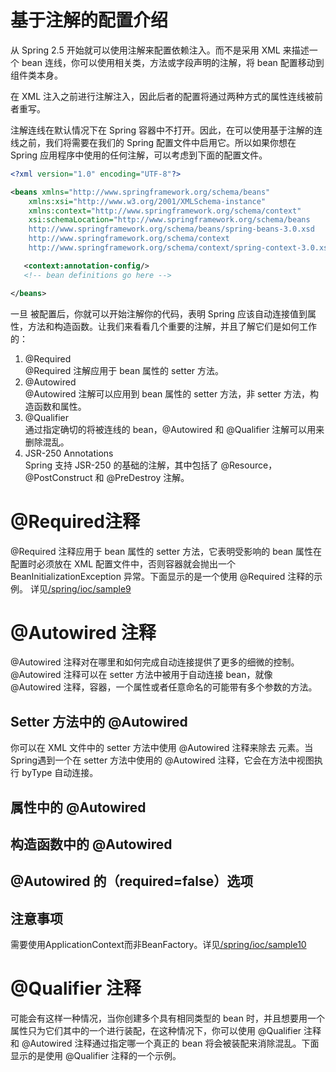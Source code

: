 # 基于注解的配置介绍
从 Spring 2.5 开始就可以使用注解来配置依赖注入。而不是采用 XML 来描述一个 bean 连线，你可以使用相关类，方法或字段声明的注解，将 bean 配置移动到组件类本身。

在 XML 注入之前进行注解注入，因此后者的配置将通过两种方式的属性连线被前者重写。

注解连线在默认情况下在 Spring 容器中不打开。因此，在可以使用基于注解的连线之前，我们将需要在我们的 Spring 配置文件中启用它。所以如果你想在 Spring 应用程序中使用的任何注解，可以考虑到下面的配置文件。
```xml
<?xml version="1.0" encoding="UTF-8"?>

<beans xmlns="http://www.springframework.org/schema/beans"
    xmlns:xsi="http://www.w3.org/2001/XMLSchema-instance"
    xmlns:context="http://www.springframework.org/schema/context"
    xsi:schemaLocation="http://www.springframework.org/schema/beans
    http://www.springframework.org/schema/beans/spring-beans-3.0.xsd
    http://www.springframework.org/schema/context
    http://www.springframework.org/schema/context/spring-context-3.0.xsd">

   <context:annotation-config/>
   <!-- bean definitions go here -->

</beans>
```
一旦 被配置后，你就可以开始注解你的代码，表明 Spring 应该自动连接值到属性，方法和构造函数。让我们来看看几个重要的注解，并且了解它们是如何工作的：
1. @Required<br>
@Required 注解应用于 bean 属性的 setter 方法。
2. @Autowired<br>
@Autowired 注解可以应用到 bean 属性的 setter 方法，非 setter 方法，构造函数和属性。
3. @Qualifier<br>
通过指定确切的将被连线的 bean，@Autowired 和 @Qualifier 注解可以用来删除混乱。
4. JSR-250 Annotations<br>
Spring 支持 JSR-250 的基础的注解，其中包括了 @Resource，@PostConstruct 和 @PreDestroy 注解。

# @Required注释
@Required 注释应用于 bean 属性的 setter 方法，它表明受影响的 bean 属性在配置时必须放在 XML 配置文件中，否则容器就会抛出一个 BeanInitializationException 异常。下面显示的是一个使用 @Required 注释的示例。
详见[/spring/ioc/sample9](https://github.com/dnhua/spring/tree/master/src/spring/ioc/sample9)

# @Autowired 注释
@Autowired 注释对在哪里和如何完成自动连接提供了更多的细微的控制。
@Autowired 注释可以在 setter 方法中被用于自动连接 bean，就像 @Autowired 注释，容器，一个属性或者任意命名的可能带有多个参数的方法。

## Setter 方法中的 @Autowired
你可以在 XML 文件中的 setter 方法中使用 @Autowired 注释来除去 元素。当 Spring遇到一个在 setter 方法中使用的 @Autowired 注释，它会在方法中视图执行 byType 自动连接。
## 属性中的 @Autowired
## 构造函数中的 @Autowired
## @Autowired 的（required=false）选项
## 注意事项
需要使用ApplicationContext而非BeanFactory。详见[/spring/ioc/sample10](https://github.com/dnhua/spring/tree/master/src/spring/ioc/sample10)

# @Qualifier 注释
可能会有这样一种情况，当你创建多个具有相同类型的 bean 时，并且想要用一个属性只为它们其中的一个进行装配，在这种情况下，你可以使用 @Qualifier 注释和 @Autowired 注释通过指定哪一个真正的 bean 将会被装配来消除混乱。下面显示的是使用 @Qualifier 注释的一个示例。
